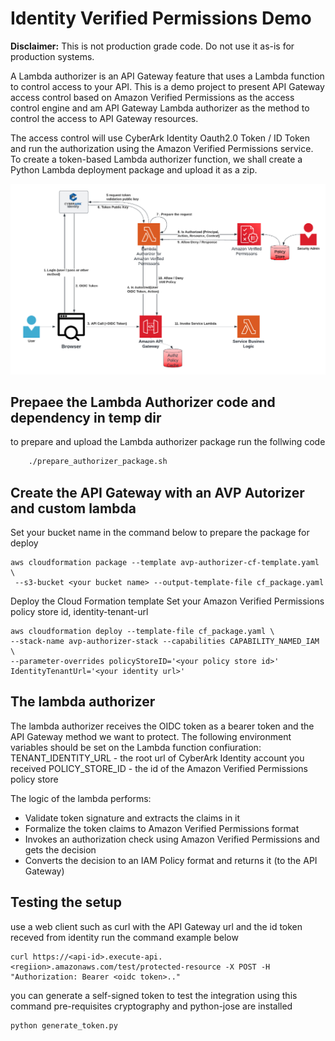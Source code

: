 # Identity Verified Permissions Demo

**Disclaimer:**  This is not production grade code. Do not use it as-is for production systems.

A Lambda authorizer is an API Gateway feature that uses a Lambda function to control access to your API.
This is a demo project to present API Gateway access control based on Amazon Verified Permissions as the access control engine and
am API Gateway Lambda authorizer as the method to control the access to API Gateway resources.

The access control will use CyberArk Identity Oauth2.0 Token / ID Token and run the authorization using the Amazon Verified Permissions service.
To create a token-based Lambda authorizer function, we shall create a Python Lambda deployment package and upload it as a zip.


![Amazon Verified Permissions](architecture.png "Flow and Architecture of the lambda authorizer" )


## Prepaee the Lambda Authorizer code and dependency in temp dir
to prepare and upload the Lambda authorizer package run the follwing code
``` bash
    ./prepare_authorizer_package.sh
```
## Create the API Gateway with an AVP Autorizer and custom lambda
Set your bucket name in the command below to prepare the package for deploy
```commandline
aws cloudformation package --template avp-authorizer-cf-template.yaml \
 --s3-bucket <your bucket name> --output-template-file cf_package.yaml
```
Deploy the Cloud Formation template
Set your Amazon Verified Permissions policy store id, identity-tenant-url
```commandline
aws cloudformation deploy --template-file cf_package.yaml \
--stack-name avp-authorizer-stack --capabilities CAPABILITY_NAMED_IAM \
--parameter-overrides policyStoreID='<your policy store id>' IdentityTenantUrl='<your identity url>'
```

## The lambda authorizer
The lambda authorizer receives the OIDC token as a bearer token and the API Gateway method we want to protect.
The following environment variables should be set on the Lambda function confiuration:
TENANT_IDENTITY_URL - the root url of CyberArk Identity account you received
POLICY_STORE_ID - the id of the Amazon Verified Permissions policy store

The logic of the lambda performs:
* Validate token signature and extracts the claims in it
* Formalize the token claims to Amazon Verified Permissions format
* Invokes an authorization check using Amazon Verified Permissions and gets the decision
* Converts the decision to an IAM Policy format and returns it (to the API Gateway)


## Testing the setup
use a web client such as curl with the API Gateway url and the id token receved from identity
run the command example below
```commandline
curl https://<api-id>.execute-api.<regiion>.amazonaws.com/test/protected-resource -X POST -H "Authorization: Bearer <oidc token>.."
```

you can generate a self-signed token to test the integration using this command
pre-requisites cryptography and python-jose are installed
```commandline
python generate_token.py
```
